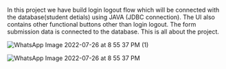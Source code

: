 In this project we have build login logout flow which will be connected with the database(student detials) using JAVA (JDBC connection).
The UI also contains other functional buttons other than login logout.
The form submission data is connected to the database.
This is all about the project.













![WhatsApp Image 2022-07-26 at 8 55 37 PM (1)](https://user-images.githubusercontent.com/110029049/181047653-5784e115-661a-4bdf-838b-ce67b33ec9d1.jpeg)

![WhatsApp Image 2022-07-26 at 8 55 37 PM](https://user-images.githubusercontent.com/110029049/181047556-369c3a12-0a64-420c-a803-cde9de1ee934.jpeg)

